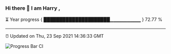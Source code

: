 ### Hi there 👋 I am Harry , 

⏳ Year progress { █████████████████████▁▁▁▁▁▁▁▁▁ } 72.77 %

---

⏰ Updated on Thu, 23 Sep 2021 14:36:33 GMT

![Progress Bar CI](https://github.com/duykhang68/duykhang68/workflows/Progress%20Bar%20CI/badge.svg)
